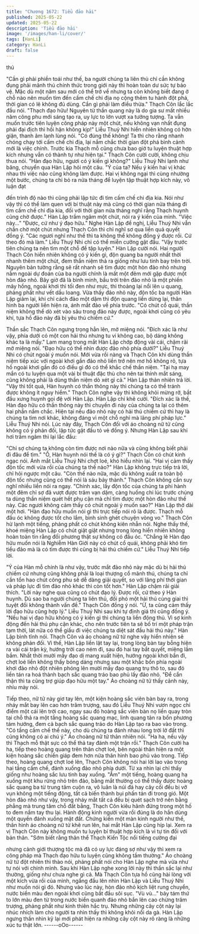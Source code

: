 ```yaml
---
title: "Chương 1672: Tiểu đảo hải"
published: 2025-05-22
updated: 2025-05-22
description: 'Tiểu đảo hải'
image: '/images/han-li/cover/'
tags: [HanLi]
category: HanLi
draft: false
---
```


thú

"Cần gì phải phiền toái như thế, ba người chúng ta liên thủ chỉ cần
không đụng phải mãnh thú chính thức trong giới này thì hoàn toàn
dư sức tự bảo vệ. Mặc dù một năm sau mới có thể trở về nhưng
ta còn không biết đang ở chỗ nào nên muốn tìm đến cấm chế chi
địa nọ cộng thêm tu hành đột phá, thời gian có lẽ không đủ dùng.
Cần gì phải làm điều thừa."
Thạch Côn lắc lắc đầu nói.
"Thạch đạo hữu! Nguyên từ thần quang này là do gia sư mất
nhiều năm công phu mới sáng tạo ra, uy lực to lớn vượt xa tưởng
tượng. Ta vẫn muốn trước tiên luyện công pháp này một chút, nếu
không vạn nhất đụng phải đại địch thì hối hận không kịp!"
Liễu Thuỷ Nhi hiển nhiên không có hờn giận, thanh âm lạnh lùng
nói.
"Có đúng thế không! Ta thì cho rằng nhanh chóng chạy tới cấm
chế chi địa, lại nắm chắc thời gian đột phá bình cảnh mới là việc
chính. Trước kia Thạch mỗ cũng chưa bao giờ tu luyện thuật hợp
kích nhưng vẫn có thành tự như hiện tại."
Thạch Côn cười cười, không chịu thua nói.
"Hàn đạo hữu, ngươi có ý kiến gì không?"
Liễu Thuỷ Nhi lạnh như băng, chuyển qua Hàn Lập hỏi một câu.
"Ý của ta? Nếu ý kiến hai vị khác nhau thì việc nào cũng không
làm được. Hai vị không ngại thì cùng nhường một bước, chúng ta
chỉ bỏ ra nửa tháng để luyện tập thuật hợp kích này, vô luận đạt

đến trình độ nào thì cũng phải lập tức đi tìm cấm chế chi địa kia.
Nói như vậy thì có thể làm quen với bí thuật này mà cũng có thời
gian nửa tháng đi tìm cấm chế chi địa kia, đối với thời gian nửa
tháng nghĩ rằng Thạch huynh cũng chờ được."
Hàn Lập trầm ngâm một chút, nói ra ý kiến của mình.
"Việc này..."
"Được, cứ như ý đạo hữu."
Nghe Hàn Lập đề nghị, Liễu Thuý Nhi vẫn chần chờ một chút
nhưng Thạch Côn thì chỉ nghĩ sơ qua liền quả quyết đồng ý.
"Các ngươi nghĩ như thế thì ta không thể không đồng ý được rồi.
Cứ theo đó mà làm."
Liễu Thuý Nhi chỉ có thể miễn cưỡng gật đầu.
"Vậy trước tiên chúng ta nên tìm một chỗ để tập luyện."
Hàn Lập cười nói.
Hai người Thạch Côn hiển nhiên không có ý kiến gì, độn quang
ba người nhất thời nhanh thêm một chút, đem thần niệm thả ra
giống như lưu tinh bay trên trời. Nguyên bản tưởng rằng sẽ rất
nhanh sẽ tìm được một hòn đảo nhỏ nhưng nằm ngoài dự đoán
của ba người chính là mất một đêm mới gặp được một hòn đảo
nhỏ.
Bây giờ đã là bình minh, bầu trời trên đảo nhỏ là một phiến mây
hồng, ngoài khơi thì tối đen như mực, thi thoảng lại nổi lên u
quang, phảng phất như vết dầu loang. Vừa thấy đảo nhỏ này, độn
tốc ba người Hàn Lập giảm lại, khi chỉ cách đảo một dặm thì độn
quang liền dừng lại, thân hình ba người liền hiện ra, ánh mắt đảo
về phía trước.
"Có chút cổ quái, thần niệm không thể dò xét vào sâu trong đảo
này được, ngoài khơi cũng có yêu khí, tựa hồ đảo này đã bị yêu
thú chiếm cứ."

Thần sắc Thạch Côn ngưng trọng hẳn lên, mở miệng nói.
"Đích xác là như vậy, phía dưới có một con hải thú nhưng tu vi
không cao, bộ dáng không khác ta là mấy."
Lam mang trong mắt Hàn Lập chớp động vài cái, chậm rãi mở
miệng nói.
"Đạo hữu có thể nhìn được đảo nhỏ phía dưới?"
Liễu Thuý Nhi có chút ngoài ý muốn nói. Mới vừa rồi nàng và
Thạch Côn khi dùng thần niệm tiếp xúc với ngoài khơi gần đảo
nhỏ liền trở nên mơ hồ không rõ, tựa hồ ngoài khơi gần đó có
điều gì đó có thể khắc chế thần niệm.
"Tại hạ may mắn có tu luyện qua một vài bí thuật đặc thù cho nên
tai thính mắt sáng, cũng không phải là dùng thần niệm dò xét gì
cả."
Hàn Lập thản nhiên trả lời.
"Vậy thì tốt quá, Hàn huynh có thần thông này thì chúng ta có thể
tránh được không ít nguy hiểm."
Thạch Côn nghe vậy thì không khỏi mừng rỡ, bắt đầu xưng huynh
gọi đệ với Hàn Lập.
Hàn Lập chỉ khẽ cười.
"Đích xác là thế, Hàn đạo hữu có thần thông này thì chuyến đi
này của chúng ta lại có thêm hai phần nắm chắc. Hiện tại nếu đảo
nhỏ này có hải thú chiếm cứ thì hay là chúng ta tìm nơi khác,
không đáng vì một chỗ nghỉ mà lãng phí pháp lực."
Liễu Thuý Nhi nói.
Lúc này đây, Thạch Côn đối với áo choàng nữ tử cũng không có ý
phản đối, lập tức gật đầu tỏ vẻ đồng ý. Nhưng Hàn Lập sau khi
hơi trầm ngâm thì lại lắc đầu:

"Chỉ sợ chúng ta không còn tìm được nơi nào nữa và cũng không
biết phải đi đâu để tìm."
"Ồ, Hàn huynh nói thế là có ý gì?"
Thạch Côn có chút kinh ngạc nói.
Ánh mắt Liễu Thuý Nhi chợt loé, khó hiểu nhìn lại.
"Hai vị cảm thấy độn tốc mới vừa rồi của chúng ta thế nào?"
Hàn Lập không trực tiếp trả lời, chỉ hỏi ngược một câu.
"Còn thế nào nữa, mặc dù không xuất ra toàn bộ độn tốc nhưng
cũng có thể nói là sáu bảy thành."
Thạch Côn không cần suy nghĩ nhiều liền nói ra ngay.
"Chính xác, lấy độn tốc của chúng ta phi hành một đêm chỉ sợ đã
vượt được trăm vạn dặm, càng huống chi lúc trước chúng ta dùng
thần niệm quét hết phụ cận mà chỉ tìm được một hòn đảo như thế
này. Các ngươi không cảm thấy có chút ngoài ý muốn sao?"
Hàn Lập thở dài một hơi.
"Hàn đạo hữu muốn nói gì thì trực tiếp nói rõ là được. Thạch mỗ
đầu óc không được tốt cho lắm, bình sinh ghét chuyện vòng vo."
Thạch Côn hừ lạnh một tiếng, phảng phất có chút không kiên
nhẫn nói. Nghe thấy thế, khoé miệng Hàn Lập có chút giật giật
nhưng trong lòng hiển nhiên không hoàn toàn tin rằng đối phương
thật sự không có đầu óc.
"Chẳng lẽ Hàn đạo hữu muốn nói là Nghiễm Hàn Giới này có chút
cổ quái, không phải khó tìm tiểu đảo mà là có tìm được thì cũng bị
hải thú chiếm cứ."
Liễu Thuý Nhi tiếp lời.

"Ý của Hàn mỗ chính là như vậy, trước mắt đảo nhỏ này mặc dù
bị hải thú chiếm cứ nhưng cũng không phải là loại thượng cổ
mãnh thú, chúng ta chỉ cần tổn hao chút công phu sẽ dễ dàng giải
quyết, so với lãng phí thời gian và pháp lực đi tìm đảo nhỏ khác
thì còn tốt hơn."
Hàn Lập chậm rãi giải thích.
"Lời này nghe qua cũng có chút đạo lý. Được rồi, cứ theo ý Hàn
huynh. Dù sao ba người chúng ta liên thủ, đối phó một hải thú
cùng giai thì tuyệt đối không thành vấn đề."
Thạch Côn đồng ý nói.
"Ừ, ta cũng cảm thấy lời đạo hữu cũng hợp lý."
Liễu Thuý Nhi sau khi tự định giá thì cũng đồng ý.
"Nếu hai vị đạo hữu không có ý kiến gì thì chúng ta liền động thủ.
Vì sợ kinh động đến hải thú phụ cận khác, cho nên trước tiên ta
sẽ bố trí một pháp trận tạm thời, lát nữa có thể giấu đi việc chúng
ta diệt sát đầu hải thú này."
Hàn Lập bình tĩnh nói.
Thạch Côn và áo choàng nữ tử nghe vậy hiển nhiên sẽ không
phản đối. Vì thế, Hàn Lập liền lật tay lại, trong lòng bàn tay bỗng
hiện ra vài cái trận kỳ, hướng trời cao ném đi, sau đó hai tay bắt
quyết, miệng lầm bầm.
Nhất thời mười mấy đạo dị mang xuất hiện, hướng ngoài khơi
bắn đi, chợt loé liền không thấy bóng dáng nhưng sau một khắc
bốn phía ngoài khơi đảo nhỏ đột nhiên phóng lên mười mấy đạo
quang trụ thô to, sau đó liền tán ra hoá thành bạch sắc quang tráo
bao phủ lấy đảo nhỏ.
"Để cẩn thận thì ta cũng trợ giúp đạo hữu một tay."
Áo choàng nữ tử thấy cảnh này, nhíu mày nói.

Tiếp theo, nữ tử này giơ tay lên, một kiện hoàng sắc viên bàn bay
ra, trong nháy mắt bay lên cao hơn trăm trượng, sau đó Liễu Thuý
Nhi vươn ngọc chỉ điểm một cái lên trời cao, ngay sau đó hoàng
sắc viên bàn nọ liền quay tròn tại chỗ thả ra một tầng hoàng sắc
quang mạc, linh quang tản ra bốn phương tám hướng, đem cả
bạch sắc quang tráo do Hàn Lập tạo ra bao vào trong.
"Có tầng cấm chế thế này, cho dù chúng ta đánh nhau long trời lở
đất thì cũng không có ai chú ý."
Áo choàng nữ tử thản nhiên nói.
"Ha ha, nếu vậy thì Thạch mỗ thật sực có thể thả tay đánh một
trận rồi."
Thạch Côn cười ha ha, tiếp theo hoàng quang trên thân chợt loé,
bên ngoài thân hiện ra một kiện hoàng sắc chiến giáp đem hơn
nửa thân hình bao phủ vào trong. Tiếp theo, hoàng quang chợt
loé lên, Thạch Côn không nói hai lời lao vào trong hai tầng cấm
chế, đánh xuống đảo nhỏ phía dưới. Từ xa nhìn lại chỉ thấy giống
như hoàng sắc lưu tinh bay xuống.
"Ầm" một tiếng, hoàng quang hạ xuống một khu rừng nhỏ trên
đảo, bằng mắt thường có thể thấy được hoàng sắc quang ba từ
trung tâm cuộn ra, vô luân là núi đá hay cây cối đều bị vỡ vụn
không một tiếng động, tất cả biến thành bụi phấn tán đi trong gió.
Một hòn đảo nhỏ như vậy, trong nháy mắt tất cả đều bị quét sạch
trở nên bằng phẳng mà trung tâm chỗ đất bằng, Thạch Côn kiêu
hãnh đứng trong một hố to đem nắm tay thu lại.
Hành động kinh người vừa rồi đúng là do hắn dùng một quyền
đánh xuống mặt đất.
Chứng kiến một màn kinh người như thế, thân hình áo choàng nữ
tử khẽ run lên, hai mắt Hàn Lập cũng híp lại. Xem ra vị Thạch
Côn này không muốn tu luyện bí thuật hợp kích là vì tự tin đối với
bản thân.
"Sớm biết rằng thân thể Thạch Kiến Tộc nổi tiếng cường đại

nhưng cảnh giới thượng tộc mà đã có uy lực đáng sợ như vậy thì
xem ra công pháp mà Thạch đạo hữu tu luyện cũng không tầm
thường."
Áo choàng nữ tử đột nhiên thì thào nói, phảng phất nói cho Hàn
Lập nghe mà vừa như tự nói với chính mình.
Sau khi Hàn Lập nghe xong lời này thì thần sắc lại như thường,
giống như chưa nghe gì cả. Mà Thạch Côn tựa hồ cũng hài lòng
với một kích vừa rồi của mình, ngẩng đầu lên nhìn Hàn Lập và
Liễu Thuý Nhi như muốn nói gì đó.
Nhưng vào lúc này, hòn đảo nhỏ kịch liệt rung chuyển, nước biển
màu đen ngoài khơi cũng bắt đầu sôi sục.
"Vù vù..." bảy tám thứ to lớn màu đen từ trong nước biển quanh
đảo nhỏ bắn lên cao chừng trăm trượng, phảng phất như kinh
thiên hắc trụ. Nhưng những cây cột này lại nhúc nhích làm cho
người ta nhìn thấy thì không khỏi nổi da gà.
Hàn Lập ngưng thần nhìn kỹ lại mới phát hiện ra những cây cột
này rõ ràng là những xúc tu thật lớn.
------oOo------
